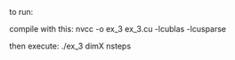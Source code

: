 to run:

compile with this:
nvcc -o ex_3 ex_3.cu -lcublas -lcusparse

then execute:
./ex_3 dimX nsteps
